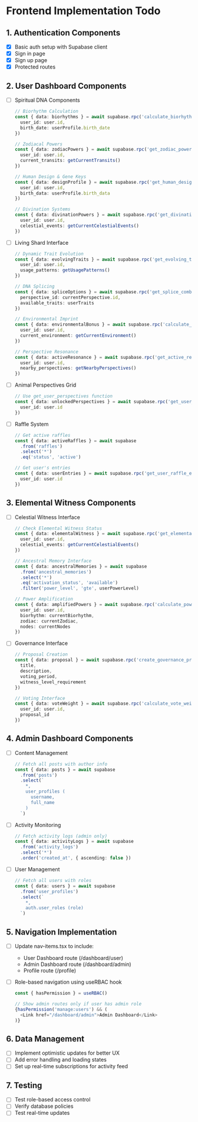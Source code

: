 # Frontend Implementation Todo

## 1. Authentication Components
- [x] Basic auth setup with Supabase client
- [x] Sign in page
- [x] Sign up page
- [x] Protected routes

## 2. User Dashboard Components
- [ ] Spiritual DNA Components
  ```typescript
  // Biorhythm Calculation
  const { data: biorhythms } = await supabase.rpc('calculate_biorhythms', {
    user_id: user.id,
    birth_date: userProfile.birth_date
  })

  // Zodiacal Powers
  const { data: zodiacPowers } = await supabase.rpc('get_zodiac_powers', {
    user_id: user.id,
    current_transits: getCurrentTransits()
  })

  // Human Design & Gene Keys
  const { data: designProfile } = await supabase.rpc('get_human_design_profile', {
    user_id: user.id,
    birth_data: userProfile.birth_data
  })

  // Divination Systems
  const { data: divinationPowers } = await supabase.rpc('get_divination_powers', {
    user_id: user.id,
    celestial_events: getCurrentCelestialEvents()
  })
  ```

- [ ] Living Shard Interface
  ```typescript
  // Dynamic Trait Evolution
  const { data: evolvingTraits } = await supabase.rpc('get_evolving_traits', {
    user_id: user.id,
    usage_patterns: getUsagePatterns()
  })

  // DNA Splicing
  const { data: spliceOptions } = await supabase.rpc('get_splice_combinations', {
    perspective_id: currentPerspective.id,
    available_traits: userTraits
  })

  // Environmental Imprint
  const { data: environmentalBonus } = await supabase.rpc('calculate_environment_bonus', {
    user_id: user.id,
    current_environment: getCurrentEnvironment()
  })

  // Perspective Resonance
  const { data: activeResonance } = await supabase.rpc('get_active_resonance', {
    user_id: user.id,
    nearby_perspectives: getNearbyPerspectives()
  })
  ```

- [ ] Animal Perspectives Grid
  ```typescript
  // Use get_user_perspectives function
  const { data: unlockedPerspectives } = await supabase.rpc('get_user_perspectives', {
    user_id: user.id
  })
  ```

- [ ] Raffle System
  ```typescript
  // Get active raffles
  const { data: activeRaffles } = await supabase
    .from('raffles')
    .select('*')
    .eq('status', 'active')

  // Get user's entries
  const { data: userEntries } = await supabase.rpc('get_user_raffle_entries', {
    user_id: user.id
  })
  ```

## 3. Elemental Witness Components
- [ ] Celestial Witness Interface
  ```typescript
  // Check Elemental Witness Status
  const { data: elementalWitness } = await supabase.rpc('get_elemental_witness', {
    user_id: user.id,
    celestial_events: getCurrentCelestialEvents()
  })
  
  // Ancestral Memory Interface
  const { data: ancestralMemories } = await supabase
    .from('ancestral_memories')
    .select('*')
    .eq('activation_status', 'available')
    .filter('power_level', 'gte', userPowerLevel)

  // Power Amplification
  const { data: amplifiedPowers } = await supabase.rpc('calculate_power_amplification', {
    user_id: user.id,
    biorhythm: currentBiorhythm,
    zodiac: currentZodiac,
    nodes: currentNodes
  })
  ```

- [ ] Governance Interface
  ```typescript
  // Proposal Creation
  const { data: proposal } = await supabase.rpc('create_governance_proposal', {
    title,
    description,
    voting_period,
    witness_level_requirement
  })

  // Voting Interface
  const { data: voteWeight } = await supabase.rpc('calculate_vote_weight', {
    user_id: user.id,
    proposal_id
  })
  ```

## 4. Admin Dashboard Components
- [ ] Content Management
  ```typescript
  // Fetch all posts with author info
  const { data: posts } = await supabase
    .from('posts')
    .select(`
      *,
      user_profiles (
        username,
        full_name
      )
    `)
  ```

- [ ] Activity Monitoring
  ```typescript
  // Fetch activity logs (admin only)
  const { data: activityLogs } = await supabase
    .from('activity_logs')
    .select('*')
    .order('created_at', { ascending: false })
  ```

- [ ] User Management
  ```typescript
  // Fetch all users with roles
  const { data: users } = await supabase
    .from('user_profiles')
    .select(`
      *,
      auth.user_roles (role)
    `)
  ```

## 5. Navigation Implementation
- [ ] Update nav-items.tsx to include:
  - User Dashboard route (/dashboard/user)
  - Admin Dashboard route (/dashboard/admin)
  - Profile route (/profile)

- [ ] Role-based navigation using useRBAC hook
  ```typescript
  const { hasPermission } = useRBAC()
  
  // Show admin routes only if user has admin role
  {hasPermission('manage:users') && (
    <Link href="/dashboard/admin">Admin Dashboard</Link>
  )}
  ```

## 6. Data Management
- [ ] Implement optimistic updates for better UX
- [ ] Add error handling and loading states
- [ ] Set up real-time subscriptions for activity feed

## 7. Testing
- [ ] Test role-based access control
- [ ] Verify database policies
- [ ] Test real-time updates
